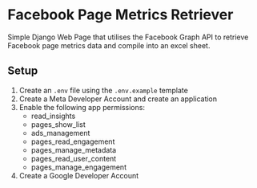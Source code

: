 # Facebook Page Metrics Retriever
Simple Django Web Page that utilises the Facebook Graph API to retrieve Facebook page metrics data and compile into 
an excel sheet.

## Setup
1. Create an `.env` file using the `.env.example` template
2. Create a Meta Developer Account and create an application
3. Enable the following app permissions:
    * read_insights
    * pages_show_list
    * ads_management
    * pages_read_engagement
    * pages_manage_metadata
    * pages_read_user_content
    * pages_manage_engagement
4. Create a Google Developer Account